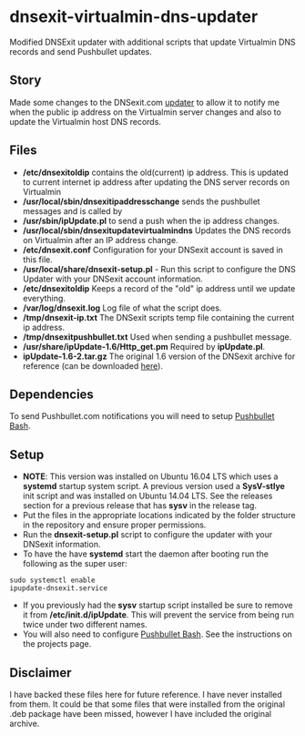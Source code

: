 # dnsexit-virtualmin-dns-updater
Modified DNSExit updater with additional scripts that update Virtualmin DNS records and send Pushbullet updates.

## Story
Made some changes to the DNSexit.com [updater](http://www.dnsexit.com/Direct.sv?cmd=ipClients) to allow it to notify me when the public ip address on the Virtualmin server changes and also to update the Virtualmin host DNS records.

## Files

* **/etc/dnsexitoldip** contains the old(current) ip address. This is updated to current internet ip address after updating the DNS server records on Virtualmin
* **/usr/local/sbin/dnsexitipaddresschange** sends the pushbullet messages and is called by
* **/usr/sbin/ipUpdate.pl**       to send a push when the ip address changes.
* **/usr/local/sbin/dnsexitupdatevirtualmindns** Updates the DNS records on Virtualmin after an IP address change.
* **/etc/dnsexit.conf** Configuration for your DNSexit account is saved in this file.
* **/usr/local/share/dnsexit-setup.pl** - Run this script to configure the DNS Updater with your DNSexit account information.
* **/etc/dnsexitoldip** Keeps a record of the "old" ip address until we update everything.
* **/var/log/dnsexit.log** Log file of what the script does.
* **/tmp/dnsexit-ip.txt** The DNSexit scripts temp file containing the current ip address.
* **/tmp/dnsexitpushbullet.txt** Used when sending a pushbullet message.
* **/usr/share/ipUpdate-1.6/Http_get.pm** Required by **ipUpdate.pl**.
* **ipUpdate-1.6-2.tar.gz** The original 1.6 version of the DNSexit archive for reference (can be downloaded [here](http://downloads.dnsexit.com/ipUpdate-1.6-2.tar.gz)).

## Dependencies

To send Pushbullet.com notifications you will need to setup [Pushbullet Bash](https://github.com/Red5d/pushbullet-bash).

## Setup

* **NOTE**: This version was installed on Ubuntu 16.04 LTS which uses a **systemd** startup system script. A previous version used a **SysV-stlye** init script and was installed on Ubuntu 14.04 LTS. See the releases section for a previous release that has **sysv** in the release tag.
* Put the files in the appropriate locations indicated by the folder structure in the repository and ensure proper permissions.
* Run the **dnsexit-setup.pl** script to configure the updater with your DNSexit information.
* To have the have **systemd** start the daemon after booting run the following as  the super user:

<code style="bash">sudo systemctl enable ipupdate-dnsexit.service</code>

* If you previously had the **sysv** startup script installed be sure to remove it from **/etc/init.d/ipUpdate**. This will prevent the service from being run twice under two different names.
* You will also need to configure [Pushbullet Bash](https://github.com/Red5d/pushbullet-bash). See the instructions on the projects page.

## Disclaimer

I have backed these files here for future reference. I have never installed from them. It could be that some files that were installed from the original .deb package have been missed, however I have included the original archive.
